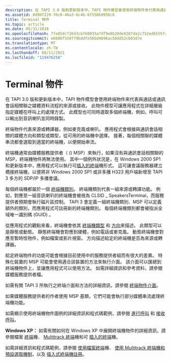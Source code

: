 ```yaml
---
description: 在 TAPI 3.0 版和更新版本中，TAPI 物件模型會使用終端物件來代表與通話或通訊會話相關聯之媒體資料流程的來源或接收。
ms.assetid: 0d96f229-76c0-46a3-bc4b-6f558b9956c6
title: Terminal 物件
ms.topic: article
ms.date: 05/31/2018
ms.openlocfilehash: 7fe85dcf2643cbf60835a7df9e8b20de8287da2c752ed6555f480609d9b79873
ms.sourcegitcommit: e6600f550f79bddfe58bd4696ac50dd52cb03d7e
ms.translationtype: MT
ms.contentlocale: zh-TW
ms.lasthandoff: 08/11/2021
ms.locfileid: "119476258"
---
```

# <a name="terminal-object"></a>Terminal 物件

在 TAPI 3.0 版和更新版本中，TAPI 物件模型會使用終端物件來代表與通話或通訊會話相關聯之媒體資料流程的來源或接收。 此物件模型可讓應用程式在詳細層級指定媒體在呼叫上的處理方式。 此模型也可同時選取多個終端機，例如，呼叫可以輸出到音訊喇叭並同時錄製。

終端物件代表來源或轉譯器，例如麥克風或喇叭。 應用程式會根據與通訊會話相關的媒體方向和類型或類型，從可用的終端機中選擇。 接著，每個相關聯的媒體串流都會選取到適當的終端機，以便開始串流。

終端機通常由媒體服務提供者（ () MSP）來執行，如果沒有與通訊會話相關聯的 MSP，終端機物件將無法使用。 其中一個例外狀況是，在 Windows 2000 SP1 和更新版本中，應用程式可以執行可[插入的終端](pluggable-terminals.md)機形式。 這可讓會議服務器建立橋接終端機，以便將非 Windows 2000 SP1 或非多播 H323 用戶端新增至 TAPI 3 多方的 SDP/IP 多播會議。

每個終端機都屬於一個 [終端機類別](terminal-class.md)。 終端機類別代表一組來源或轉譯功能。 例如，對應至一組音訊喇叭的終端機會被視為 CLSID \_ SpeakersTerminal，而服務提供者預期會執行磁片區控制。 TAPI 3 會定義一組終端機類別、MSP 可以定義額外的類別，而應用程式可註冊新的終端機類別。 每個終端機類別都會被指派全域唯一識別碼 (GUID) 。

從應用程式的觀點來看，終端機會依其 [終端機類型](/windows/desktop/api/Tapi3if/ne-tapi3if-terminal_type) 和 [方向](/windows/desktop/api/Tapi3if/ne-tapi3if-terminal_direction)來描述。 此類型可以是靜態或動態。 靜態終端機會對應到硬體，例如電話或麥克風。 動態終端機會對應至暫時性物件，例如檔案或影片視窗。 方向描述給定的終端機是否為來源或轉譯器。

給定終端物件的功能可能會根據目前使用中的服務提供者組而有很大的差異。 特殊化裝置的 MSP 可能會使用適合該裝置的方法來執行介面。 該介面可以匯總到終端機物件上，並讓應用程式可以使用方法。 如需詳細資訊和參考資料，請參閱媒體服務提供者檔。

如需有關 TAPI 3 所執行之終端介面和方法的詳細資訊，請參閱 [終端物件介面](terminal-object-interfaces.md)。

如果媒體服務提供者的作者使用 MSP 基類，它們可能會執行部分媒體串流處理終端機功能。

如需顯示使用終端機物件圖例的詳細資訊和程式碼範例，請參閱 [進行呼叫](make-a-call.md) 和 [接收呼叫](receive-a-call.md)。

**Windows XP：** 如需有關如何在 Windows XP 中展開終端機物件的詳細資訊，請參閱檔案 [終端](file-terminals.md)機、 [Multitrack 終端](multitrack-terminals.md)機和可 [插入的終端](pluggable-terminals.md)機。

如需詳細資訊和程式碼範例，請參閱 [使用檔案終端](using-file-terminals.md)機、 [使用 Multitrack 終端機和預設選取機制](using-multitrack-terminals-and-the-default-selection-mechanism.md)，以及 [插入式終端機註冊](pluggable-terminal-registration.md)。

 

 



